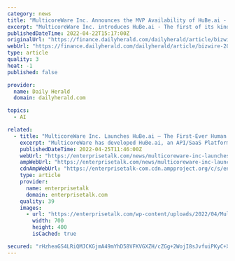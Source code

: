 ```yaml
---
category: news
title: "MulticoreWare Inc. Announces the MVP Availability of HuBe.ai - Human Behavior Intelligence Platform"
excerpt: "MulticoreWare Inc. introduces HuBe.ai - The first of its kind Human Behavior Intelligence (HBI) Cloud platform delivered as a Software as a Service (SaaS). HuBe.ai helps enterprises make better human decisions by tracking visual human behavior."
publishedDateTime: 2022-04-22T15:17:00Z
originalUrl: "https://finance.dailyherald.com/dailyherald/article/bizwire-2022-4-22-multicoreware-inc-announces-the-mvp-availability-of-hubeai-human-behavior-intelligence-platform"
webUrl: "https://finance.dailyherald.com/dailyherald/article/bizwire-2022-4-22-multicoreware-inc-announces-the-mvp-availability-of-hubeai-human-behavior-intelligence-platform"
type: article
quality: 3
heat: -1
published: false

provider:
  name: Daily Herald
  domain: dailyherald.com

topics:
  - AI

related:
  - title: "MulticoreWare Inc. Launches HuBe.ai – The First-Ever Human Behavior Intelligence Platform Provided as SaaS"
    excerpt: "MulticoreWare has developed HuBe.ai, an API/SaaS Platform powered by state-of-the-art deep learning technologies"
    publishedDateTime: 2022-04-25T11:46:00Z
    webUrl: "https://enterprisetalk.com/news/multicoreware-inc-launches-hube-ai-the-first-ever-human-behavior-intelligence-platform-provided-as-saas/"
    ampWebUrl: "https://enterprisetalk.com/news/multicoreware-inc-launches-hube-ai-the-first-ever-human-behavior-intelligence-platform-provided-as-saas/amp/"
    cdnAmpWebUrl: "https://enterprisetalk-com.cdn.ampproject.org/c/s/enterprisetalk.com/news/multicoreware-inc-launches-hube-ai-the-first-ever-human-behavior-intelligence-platform-provided-as-saas/amp/"
    type: article
    provider:
      name: enterprisetalk
      domain: enterprisetalk.com
    quality: 39
    images:
      - url: "https://enterprisetalk.com/wp-content/uploads/2022/04/MulticoreWare-Inc.-Announces-the-MVP-Availability-of-HuBe.ai-Human-Behavior-Intelligence-Platform-01-2.jpg"
        width: 700
        height: 400
        isCached: true

secured: "rHzheaGS4LRiQMJCKGjmA49mYhD58VFKVGXZH/cZGg+2WojI8sJvfuiPKyC+XXOxjuZo7T00FneceupHpXEBY60UJIa3a+l4sWk5Vq5D190u8kN0XkN3X/6AbiC8V7odlcn0XroLbzJbySfTvYD+mUoLn16SulcE5U7ckqg9hE906cBbrQQ0ovfNxhAB7J7gs5H99Pjk019Wlcgtn3J8wLUr3G37IhpHF0PPk1UgTP5tKIb5bBdVvr4VQOzyZnPXij3Xg0d/8jAWW0ZFMSx3Y9edOZe0OUUcU1pyoiIyrO2ffZbwkqgi5/c8aQ64v6MXQDdIrYxHFTIEIHo7SCfdIpzK2eVBYzkvp+8EfKvW+98=;1Oxvdq5i3HIx6xFN3Ndd1Q=="
---
```


